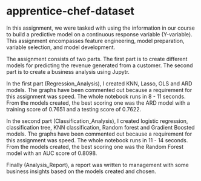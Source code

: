 # apprentice-chef-dataset

In this assignment, we were tasked with using the information in our course to build a predictive model on a continuous response variable (Y-variable). This assignment encompasses feature engineering, model preparation, variable selection, and model development.


The assignment consists of two parts. The first part is to create different models for predicting the revenue generated from a customer. The second part is to create a business analysis using Jupytr.


In the first part (Regression_Analysis), I created KNN, Lasso, OLS and ARD models. The graphs have been commented out because a requirement for this assignment was speed. The whole notebook runs in 8 - 11 seconds. From the models created, the best scoring one was the ARD model with a training score of 0.7651 and a testing score of 0.7622.


In the second part (Classification_Analysis), I created logistic regression, classification tree, KNN classification, Random forest and Gradient Boosted models. The graphs have been commented out because a requirement for this assignment was speed. The whole notebook runs in 11 - 14 seconds. From the models created, the best scoring one was the Random Forest model with an AUC score of 0.8098.


Finally (Analysis_Report), a report was written to management with some business insights based on the models created and chosen.
